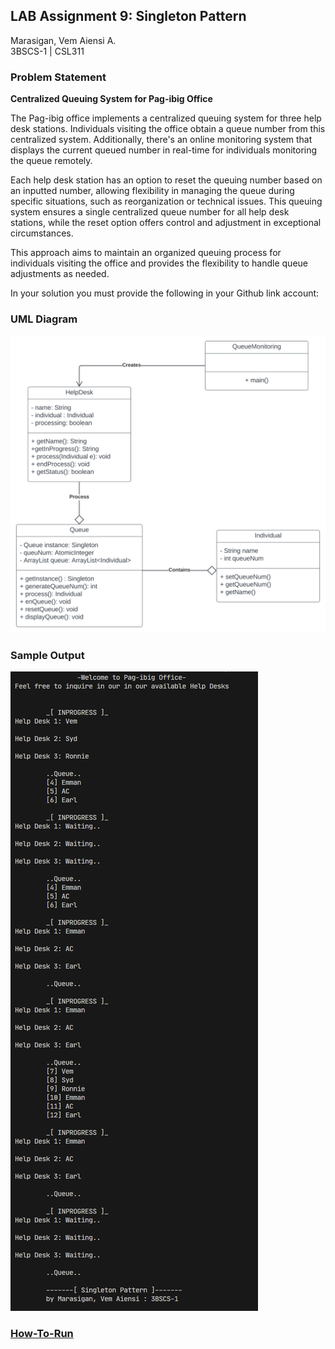 ## LAB Assignment 9: Singleton Pattern

Marasigan, Vem Aiensi A. <br>
3BSCS-1 | CSL311 <br>

### Problem Statement

**Centralized Queuing System for Pag-ibig Office**

The Pag-ibig office implements a centralized queuing system for three help desk stations. Individuals visiting the office obtain a queue number from this centralized system. Additionally, there's an online monitoring system that displays the current queued number in real-time for individuals monitoring the queue remotely.

Each help desk station has an option to reset the queuing number based on an inputted number, allowing flexibility in managing the queue during specific situations, such as reorganization or technical issues. This queuing system ensures a single centralized queue number for all help desk stations, while the reset option offers control and adjustment in exceptional circumstances.

This approach aims to maintain an organized queuing process for individuals visiting the office and provides the flexibility to handle queue adjustments as needed.

In your solution you must provide the following in your Github link account:

### UML Diagram

![](UMLDiagram.svg)

### Sample Output

![](resultPage.png)

### [How-To-Run](../0_RunCode/Readme.md)
